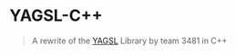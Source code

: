 # YAGSL-C++
> A rewrite of the [YAGSL](https://github.com/BroncBotz3481/YAGSL) Library by team 3481 in C++
